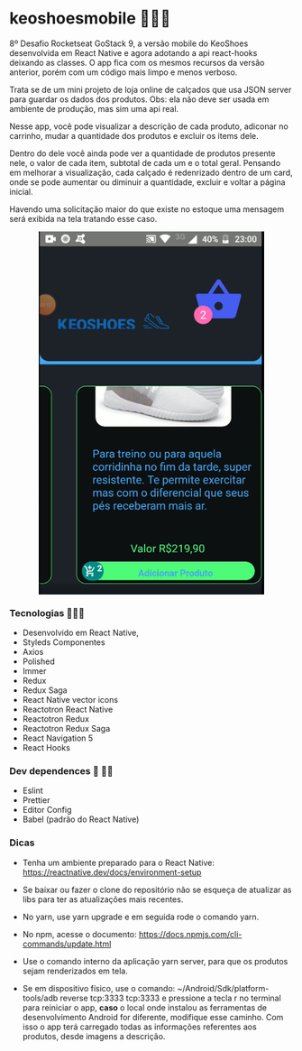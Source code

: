 # keoshoesmobile 👟🥾👠

8º Desafio Rocketseat GoStack 9, a versão mobile do KeoShoes desenvolvida em React Native e agora adotando a api react-hooks deixando as classes. O app fica com os mesmos recursos da versão anterior, porém com um código mais limpo e menos verboso.

<p>
 Trata se de um mini projeto de loja online de calçados que usa JSON server para guardar os dados dos produtos.
 Obs: ela não deve ser usada em ambiente de produção, mas sim uma api real.
 <p> 
 
 <p>
  Nesse app, você pode visualizar a descrição de cada produto, adiconar no carrinho, mudar a quantidade dos produtos e excluir os items dele.
 </p>
 
 <p>
    Dentro do dele você ainda pode ver a quantidade de produtos presente nele, o valor de cada item, subtotal de cada um e o total geral. Pensando em melhorar a visualização, cada calçado é redenrizado dentro de um card, onde se pode aumentar ou diminuir a quantidade, excluir e voltar a página inicial.
</p>

<p>
  Havendo uma solicitação maior do que existe no estoque uma mensagem será exibida na tela tratando esse caso. 
 </p>


<p align="center"> 
  <img src="https://github.com/KelvinLopes/keoshoesmobile/blob/master/Screenshot%202020-05-21%20at%2006.58.19.png"      width="400" heigth="700" align="center" alt="Tela do app KeoShoes mobile"/>
 </p>

### Tecnologias 🔧🚙🔌

* Desenvolvido em React Native,
* Styleds Componentes
* Axios
* Polished
* Immer
* Redux
* Redux Saga
* React Native vector icons
* Reactotron React Native
* Reactotron Redux
* Reactotron Redux Saga
* React Navigation 5
* React Hooks

### Dev dependences 🤝  🤜🤛
* Eslint 
* Prettier
* Editor Config
* Babel (padrão do React Native)

### Dicas

* Tenha um ambiente preparado para o React Native: https://reactnative.dev/docs/environment-setup

* Se baixar ou fazer o clone do repositório não se esqueça de atualizar as libs para ter as atualizações mais recentes.

* No yarn, use yarn upgrade e em seguida rode o comando yarn.

* No npm, acesse o documento: https://docs.npmjs.com/cli-commands/update.html

* Use o comando interno da aplicação yarn server, para que os produtos sejam renderizados em tela.

* Se em dispositivo físico, use o comando: ~/Android/Sdk/platform-tools/adb reverse tcp:3333 tcp:3333 e pressione a tecla r no terminal para reiniciar o app, **caso** o local onde instalou as ferramentas de desenvolvimento Android for diferente, modifique esse caminho. Com isso o app terá carregado todas as informações referentes aos produtos, desde imagens a descrição.

